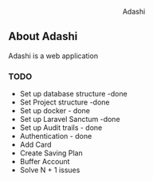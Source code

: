 <p align="center">Adashi</p>

## About Adashi 
Adashi is a web application 

### TODO
- Set up database structure -done
- Set Project structure -done
- Set up docker - done
- Set up Laravel Sanctum -done
- Set up Audit trails - done
- Authentication - done
- Add Card
- Create Saving Plan
- Buffer Account
- Solve  N + 1 issues 
